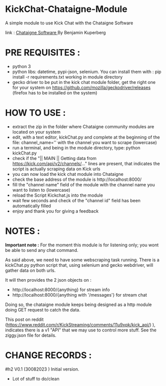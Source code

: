 # KickChat-Chataigne-Module
A simple module to use Kick Chat with the Chataigne Software

link :  <a href="http://benjamin.kuperberg.fr/chataigne/en" target="_blank">Chataigne Software </a> By Benjamin Kuperberg

# PRE REQUISITES : 
  - python 3
  - python libs: datetime, pypi-json, selenium. You can install them with : pip install -r requirements.txt  working in module directory
  - gecko driver to be put in the kick chat module folder, get the right one for your system on https://github.com/mozilla/geckodriver/releases (firefox has to be installed on the system)
  
 # HOW TO USE :
   - extract the zip in the folder where Chataigne community modules are located on your system
   - edit, with a text editor, kickChat.py and complete at the beginning of the file:  channel_name='' with the channel you want to scrape (lowercase)
   - run a terminal, and being in the module directory, type: python kickChat.py
   - check if the "|| MAIN ||  Getting data from https://kick.com/api/v2/channels/..." lines are present, that indicates the script is actually scraping data on Kick urls
   - you can now load the kick chat module into Chataigne
   - check the base address of the module is http://localhost:8000/
   - fill the "channel name" field of the module with the channel name you want to listen to (lowercase)
   - reload the Script Kickchat.js into the module
   - wait few seconds and check of the "channel id" field has been automatically filled
   - enjoy and thank you for giving a feedback

# NOTES :
**Important note :** For the moment this module is for listening only; you wont be able to send any chat command.

As said above, we need to have some webscraping task running.
There is a kickChat.py python script that, using selenium and gecko webdriver, will gather data on both urls.

It will then provides the 2 json objects on :
  -  http://localhost:8000/{anything}                    for stream info
  -  http://localhost:8000/{anything with '/messages'} for stream chat 

Doing so, the chataigne module keeps being designed as a http module doing GET request to catch the data.

This post on reddit (https://www.reddit.com/r/KickStreaming/comments/11u9xpk/kick_api/) ), indicates there is a v1 "API" that we may use to control more stuff.
See the ziggy.json file for details.

# CHANGE RECORDS :
#h2 V0.1  (30082023 )  Initial version. 
  - Lot of stuff to do/clean


